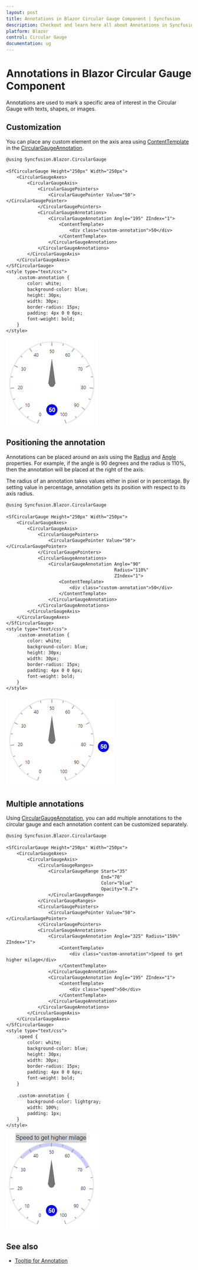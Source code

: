 ```yaml
---
layout: post
title: Annotations in Blazor Circular Gauge Component | Syncfusion
description: Checkout and learn here all about Annotations in Syncfusion Blazor Circular Gauge component and more.
platform: Blazor
control: Circular Gauge
documentation: ug
---
```


# Annotations in Blazor Circular Gauge Component

Annotations are used to mark a specific area of interest in the Circular Gauge with texts, shapes, or images.

## Customization

You can place any custom element on the axis area using [ContentTemplate](https://help.syncfusion.com/cr/blazor/Syncfusion.Blazor.CircularGauge.CircularGaugeAnnotation.html#Syncfusion_Blazor_CircularGauge_CircularGaugeAnnotation_ContentTemplate) in the [CircularGaugeAnnotation](https://help.syncfusion.com/cr/aspnetcore-blazor/Syncfusion.Blazor.CircularGauge.CircularGaugeAnnotation.html).

```cshtml
@using Syncfusion.Blazor.CircularGauge

<SfCircularGauge Height="250px" Width="250px">
    <CircularGaugeAxes>
        <CircularGaugeAxis>
            <CircularGaugePointers>
                <CircularGaugePointer Value="50"></CircularGaugePointer>
            </CircularGaugePointers>
            <CircularGaugeAnnotations>
                <CircularGaugeAnnotation Angle="195" ZIndex="1">
                    <ContentTemplate>
                        <div class="custom-annotation">50</div>
                    </ContentTemplate>
                </CircularGaugeAnnotation>
            </CircularGaugeAnnotations>
        </CircularGaugeAxis>
    </CircularGaugeAxes>
</SfCircularGauge>
<style type="text/css">
    .custom-annotation {
        color: white;
        background-color: blue;
        height: 30px;
        width: 30px;
        border-radius: 15px;
        padding: 4px 0 0 6px;
        font-weight: bold;
    }
</style>
```

![Blazor CircularGauge with Annotation](./images/blazor-circulargauge-annotation.png)

## Positioning the annotation

Annotations can be placed around an axis using the [Radius](https://help.syncfusion.com/cr/blazor/Syncfusion.Blazor.CircularGauge.CircularGaugeAnnotation.html#Syncfusion_Blazor_CircularGauge_CircularGaugeAnnotation_Radius) and [Angle](https://help.syncfusion.com/cr/blazor/Syncfusion.Blazor.CircularGauge.CircularGaugeAnnotation.html#Syncfusion_Blazor_CircularGauge_CircularGaugeAnnotation_Angle) properties. For example, if the angle is 90 degrees and the radius is 110%, then the annotation will be placed at the right of the axis.

The radius of an annotation takes values either in pixel or in percentage. By setting value in percentage, annotation gets its position with respect to its axis radius.

```cshtml
@using Syncfusion.Blazor.CircularGauge

<SfCircularGauge Height="250px" Width="250px">
    <CircularGaugeAxes>
        <CircularGaugeAxis>
            <CircularGaugePointers>
                <CircularGaugePointer Value="50"></CircularGaugePointer>
            </CircularGaugePointers>
            <CircularGaugeAnnotations>
                <CircularGaugeAnnotation Angle="90"
                                         Radius="110%"
                                         ZIndex="1">
                    <ContentTemplate>
                        <div class="custom-annotation">50</div>
                    </ContentTemplate>
                </CircularGaugeAnnotation>
            </CircularGaugeAnnotations>
        </CircularGaugeAxis>
    </CircularGaugeAxes>
</SfCircularGauge>
<style type="text/css">
    .custom-annotation {
        color: white;
        background-color: blue;
        height: 30px;
        width: 30px;
        border-radius: 15px;
        padding: 4px 0 0 6px;
        font-weight: bold;
    }
</style>
```

![Changing Annoation Position in Blazor CircularGauge](./images/blazor-circulargauge-annotation-position.png)

## Multiple annotations

Using [CircularGaugeAnnotation](https://help.syncfusion.com/cr/aspnetcore-blazor/Syncfusion.Blazor.CircularGauge.CircularGaugeAnnotation.html), you can add multiple annotations to the circular gauge and each annotation content can be customized separately.

```cshtml
@using Syncfusion.Blazor.CircularGauge

<SfCircularGauge Height="250px" Width="250px">
    <CircularGaugeAxes>
        <CircularGaugeAxis>
            <CircularGaugeRanges>
                <CircularGaugeRange Start="35"
                                    End="70"
                                    Color="blue"
                                    Opacity="0.2">
                </CircularGaugeRange>
            </CircularGaugeRanges>
            <CircularGaugePointers>
                <CircularGaugePointer Value="50"></CircularGaugePointer>
            </CircularGaugePointers>
            <CircularGaugeAnnotations>
                <CircularGaugeAnnotation Angle="325" Radius="150%" ZIndex="1">
                    <ContentTemplate>
                        <div class="custom-annotation">Speed to get higher milage</div>
                    </ContentTemplate>
                </CircularGaugeAnnotation>
                <CircularGaugeAnnotation Angle="195" ZIndex="1">
                    <ContentTemplate>
                        <div class="speed">50</div>
                    </ContentTemplate>
                </CircularGaugeAnnotation>
            </CircularGaugeAnnotations>
        </CircularGaugeAxis>
    </CircularGaugeAxes>
</SfCircularGauge>
<style type="text/css">
    .speed {
        color: white;
        background-color: blue;
        height: 30px;
        width: 30px;
        border-radius: 15px;
        padding: 4px 0 0 6px;
        font-weight: bold;
    }

    .custom-annotation {
        background-color: lightgray;
        width: 100%;
        padding: 1px;
    }
</style>
```

![Blazor CircularGauge with Multiple Annotation](./images/blazor-circulargauge-multiple-annotation.png)

## See also

* [Tooltip for Annotation](gauge-user-interaction/#tooltip-for-annotations)